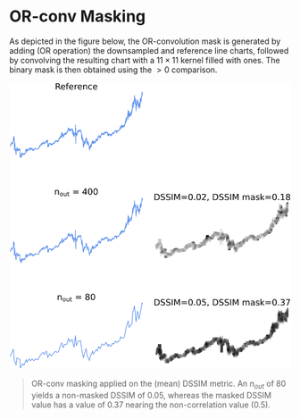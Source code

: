 # OR-conv Masking

 As depicted in the figure below, the OR-convolution mask is generated by adding (OR operation) the downsampled and reference line charts, followed by convolving the resulting chart with a $11 \times 11$ kernel filled with ones. The binary mask is then obtained using the $> 0$ comparison.

![](_figs/dssim_or-conv.png)

> OR-conv masking applied on the (mean) DSSIM metric. An $n_{out}$ of 80 yields a non-masked DSSIM of $0.05$, whereas the masked DSSIM value has a value of $0.37$ nearing the non-correlation value (0.5).